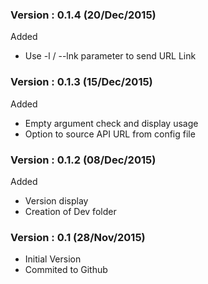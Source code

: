### Version : 0.1.4  (20/Dec/2015)
Added
- Use -l / --lnk parameter to send URL Link

### Version : 0.1.3  (15/Dec/2015)
Added
- Empty argument check and display usage
- Option to source API URL from config file

### Version : 0.1.2  (08/Dec/2015)
Added
- Version display
- Creation of Dev folder

### Version : 0.1 (28/Nov/2015)
- Initial Version
- Commited to Github
